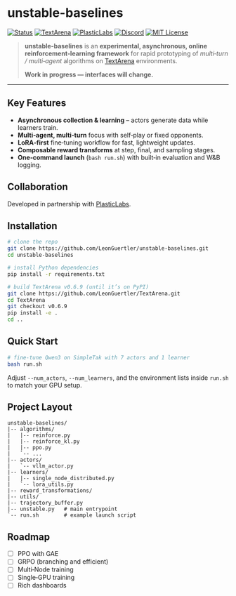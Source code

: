 # unstable-baselines

[![Status](https://img.shields.io/badge/status-WIP-orange?style=for-the-badge&label=Project%20Status)](#)
[![TextArena](https://img.shields.io/badge/TextArena-v0.6.9-181717?style=for-the-badge&logo=github&logoColor=white)](https://github.com/LeonGuertler/TextArena)
[![PlasticLabs](https://img.shields.io/badge/PlasticLabs-AI-6e40c9?style=for-the-badge&logo=apachenetbeanside&logoColor=white)](https://plasticlabs.ai/)
[![Discord](https://img.shields.io/discord/1257951838322561075?color=7289DA&label=TextArena%20Discord&logo=discord&logoColor=white&style=for-the-badge)](https://discord.gg/KPacHzK23e)
[![MIT License](https://img.shields.io/badge/license-MIT-4caf50?style=for-the-badge&logo=open-source-initiative&logoColor=white)](LICENSE)


> **unstable‑baselines** is an **experimental, asynchronous, online reinforcement‑learning framework**
> for rapid prototyping of *multi‑turn / multi‑agent* algorithms on
> [TextArena](https://github.com/LeonGuertler/TextArena) environments.
>
> **Work in progress — interfaces will change.**

---

## Key Features

* **Asynchronous collection & learning** – actors generate data while learners train.
* **Multi‑agent, multi‑turn** focus with self‑play or fixed opponents.
* **LoRA‑first** fine‑tuning workflow for fast, lightweight updates.
* **Composable reward transforms** at step, final, and sampling stages.
* **One‑command launch** (`bash run.sh`) with built‑in evaluation and W\&B logging.

## Collaboration

Developed in partnership with [PlasticLabs](https://plasticlabs.ai/).

## Installation

```bash
# clone the repo
git clone https://github.com/LeonGuertler/unstable-baselines.git
cd unstable-baselines

# install Python dependencies
pip install -r requirements.txt

# build TextArena v0.6.9 (until it’s on PyPI)
git clone https://github.com/LeonGuertler/TextArena.git
cd TextArena
git checkout v0.6.9
pip install -e .
cd ..
```

## Quick Start

```bash
# fine‑tune Qwen3 on SimpleTak with 7 actors and 1 learner
bash run.sh
```

Adjust `--num_actors`, `--num_learners`, and the environment lists inside `run.sh` to match your GPU setup.

## Project Layout

```text
unstable-baselines/
|-- algorithms/
|   |-- reinforce.py
|   |-- reinforce_kl.py
|   |-- ppo.py
|   `-- ...
|-- actors/
|   `-- vllm_actor.py
|-- learners/
|   |-- single_node_distributed.py
|   `-- lora_utils.py
|-- reward_transformations/
|-- utils/
|-- trajectory_buffer.py
|-- unstable.py   # main entrypoint
`-- run.sh        # example launch script
```

## Roadmap

* [ ] PPO with GAE
* [ ] GRPO (branching and efficient)
* [ ] Multi‑Node training
* [ ] Single‑GPU training
* [ ] Rich dashboards
